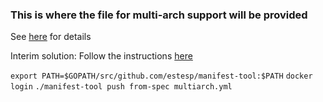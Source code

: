 ### This is where the file for multi-arch support will be provided

See [here](https://github.com/docker/cli/pull/138) for details

Interim solution:
Follow the instructions [here](https://github.com/estesp/manifest-tool)

`export PATH=$GOPATH/src/github.com/estesp/manifest-tool:$PATH`
`docker login`
`./manifest-tool push from-spec multiarch.yml`
